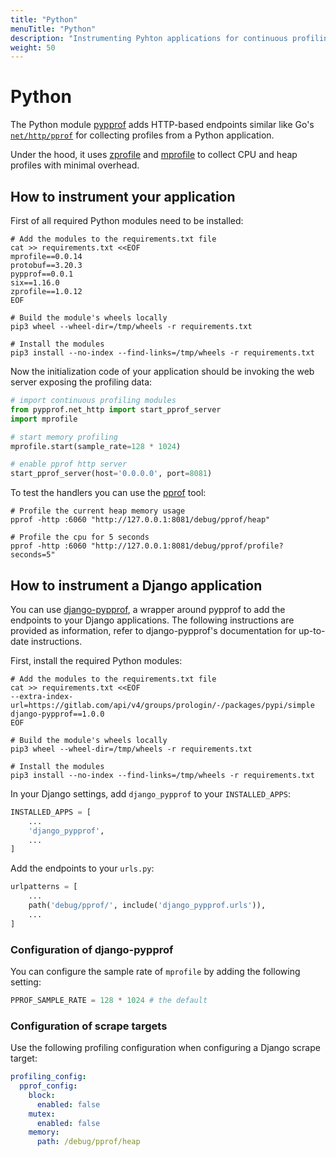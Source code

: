 ```yaml
---
title: "Python"
menuTitle: "Python"
description: "Instrumenting Pyhton applications for continuous profiling"
weight: 50
---
```


# Python

The Python module [pypprof] adds HTTP-based endpoints similar like Go's [`net/http/pprof`] for collecting profiles from a Python application.

Under the hood, it uses [zprofile] and [mprofile] to collect CPU and heap profiles with minimal overhead.

[`net/http/pprof`]: https://golang.org/pkg/net/http/pprof/
[pypprof]: https://github.com/timpalpant/pypprof
[zprofile]: https://github.com/timpalpant/zprofile
[mprofile]: https://github.com/timpalpant/mprofile

## How to instrument your application

First of all required Python modules need to be installed:

```shell
# Add the modules to the requirements.txt file
cat >> requirements.txt <<EOF
mprofile==0.0.14
protobuf==3.20.3
pypprof==0.0.1
six==1.16.0
zprofile==1.0.12
EOF

# Build the module's wheels locally
pip3 wheel --wheel-dir=/tmp/wheels -r requirements.txt

# Install the modules
pip3 install --no-index --find-links=/tmp/wheels -r requirements.txt
```

Now the initialization code of your application should be invoking the web server exposing the profiling data:

```python
# import continuous profiling modules
from pypprof.net_http import start_pprof_server
import mprofile

# start memory profiling
mprofile.start(sample_rate=128 * 1024)

# enable pprof http server
start_pprof_server(host='0.0.0.0', port=8081)
```

To test the handlers you can use the [pprof] tool:

```shell
# Profile the current heap memory usage
pprof -http :6060 "http://127.0.0.1:8081/debug/pprof/heap"

# Profile the cpu for 5 seconds
pprof -http :6060 "http://127.0.0.1:8081/debug/pprof/profile?seconds=5"
```

[pprof]: https://github.com/google/pprof

## How to instrument a Django application

You can use [django-pypprof], a wrapper around pypprof to add the endpoints to
your Django applications. The following instructions are provided as information,
refer to django-pypprof's documentation for up-to-date instructions.

[django-pypprof]: https://gitlab.com/prologin/tech/packages/django-pypprof

First, install the required Python modules:

```shell
# Add the modules to the requirements.txt file
cat >> requirements.txt <<EOF
--extra-index-url=https://gitlab.com/api/v4/groups/prologin/-/packages/pypi/simple
django-pypprof==1.0.0
EOF

# Build the module's wheels locally
pip3 wheel --wheel-dir=/tmp/wheels -r requirements.txt

# Install the modules
pip3 install --no-index --find-links=/tmp/wheels -r requirements.txt
```

In your Django settings, add `django_pypprof` to your `INSTALLED_APPS`:

```python
INSTALLED_APPS = [
    ...
    'django_pypprof',
    ...
]
```

Add the endpoints to your `urls.py`:

```python
urlpatterns = [
    ...
    path('debug/pprof/', include('django_pypprof.urls')),
    ...
]
```

### Configuration of django-pypprof

You can configure the sample rate of `mprofile` by adding the following setting:

```python
PPROF_SAMPLE_RATE = 128 * 1024 # the default
```

### Configuration of scrape targets

Use the following profiling configuration when configuring a Django scrape target:

```yaml
profiling_config:
  pprof_config:
    block:
      enabled: false
    mutex:
      enabled: false
    memory:
      path: /debug/pprof/heap
```
